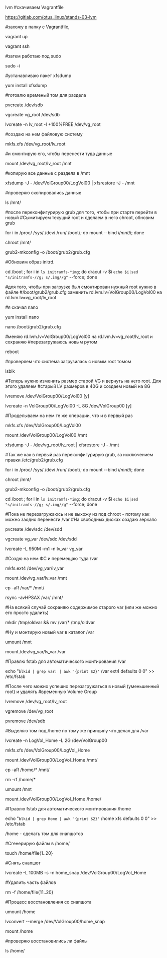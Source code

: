 lvm
#скачиваем Vagrantfile

   https://gitlab.com/otus_linux/stands-03-lvm

#захожу в папку с Vagrantfile,

   vagrant up

   vagrant ssh

#затем работаю под sudo

sudo -i

#устанавливаю пакет xfsdump

yum install xfsdump

#готовлю временый том для раздела

pvcreate /dev/sdb

vgcreate vg_root /dev/sdb

lvcreate -n lv_root -l +100%FREE /dev/vg_root

#создаю на нем файловую систему

mkfs.xfs /dev/vg_root/lv_root

#и смонтирую его, чтобы перенести туда данные

mount /dev/vg_root/lv_root /mnt

#копирую все данные с раздела в /mnt

xfsdump -J - /dev/VolGroup00/LogVol00 | xfsrestore -J - /mnt

#проверяю скопировались данные

ls /mnt/

#после переконфигурирую grub для того, чтобы при старте перейти в новый
#Сымитируем текущий root и сделаем в него chroot, обновим grub

for i in /proc/ /sys/ /dev/ /run/ /boot/; do mount --bind $i /mnt/$i; done

chroot /mnt/

grub2-mkconfig -o /boot/grub2/grub.cfg

#Обновим образ initrd.

cd /boot ; for i in `ls initramfs-*img`; do dracut -v $i `echo $i|sed "s/initramfs-//g;
s/.img//g"` --force; done

#для того, чтобы при загрузке был смонтирован нужный root нужно в файле
#/boot/grub2/grub.cfg заменить rd.lvm.lv=VolGroup00/LogVol00 на rd.lvm.lv=vg_root/lv_root

#я скачал nano

yum install nano

nano /boot/grub2/grub.cfg

#меняю rd.lvm.lv=VolGroup00/LogVol00 на rd.lvm.lv=vg_root/lv_root и сохраняю
#перезагружаюсь новым рутом

reboot

#проверяем что система загрузилась с новым root томом

lsblk

#Теперь нужно изменить размер старой VG и вернуть на него root. Для этого удаляем
#старый LV размеров в 40G и создаем новый на 8G

lvremove /dev/VolGroup00/LogVol00 [y]

lvcreate -n VolGroup00/LogVol00 -L 8G /dev/VolGroup00 [y]

#Проделываем на нем те же операции, что и в первый раз

mkfs.xfs /dev/VolGroup00/LogVol00

mount /dev/VolGroup00/LogVol00 /mnt

xfsdump -J - /dev/vg_root/lv_root | xfsrestore -J - /mnt

#Так же как в первый раз переконфигурирую grub, за исключением правки /etc/grub2/grub.cfg

for i in /proc/ /sys/ /dev/ /run/ /boot/; do mount --bind $i /mnt/$i; done

chroot /mnt/

grub2-mkconfig -o /boot/grub2/grub.cfg

cd /boot ; for i in `ls initramfs-*img`; do dracut -v $i `echo $i|sed "s/initramfs-//g;
s/.img//g"` --force; done

#Пока не перезагружаюсь и не выхожу из под chroot - потому как можно заодно перенести /var
#На свободных дисках создаю зеркало

pvcreate /dev/sdc /dev/sdd

vgcreate vg_var /dev/sdc /dev/sdd

lvcreate -L 950M -m1 -n lv_var vg_var

#Создю на нем ФС и перемещаю туда /var

mkfs.ext4 /dev/vg_var/lv_var

mount /dev/vg_var/lv_var /mnt

cp -aR /var/* /mnt/

rsync -avHPSAX /var/ /mnt/

#На всякий случай сохраняю содержимое старого var (или же можно его просто удалить)

mkdir /tmp/oldvar && mv /var/* /tmp/oldvar

#Ну и монтирую новый var в каталог /var

umount /mnt

mount /dev/vg_var/lv_var /var

#Правлю fstab для автоматического монтирования /var

echo "`blkid | grep var: | awk '{print $2}'` /var ext4 defaults 0 0" >> /etc/fstab

#После чего можно успешно перезагружаться в новый (уменьшенный root) и удалять
#временную Volume Group

lvremove /dev/vg_root/lv_root

vgremove /dev/vg_root

pvremove /dev/sdb

#Выделяю том под /home по тому же принципу что делал для /var

lvcreate -n LogVol_Home -L 2G /dev/VolGroup00

mkfs.xfs /dev/VolGroup00/LogVol_Home

mount /dev/VolGroup00/LogVol_Home /mnt/

cp -aR /home/* /mnt/

rm -rf /home/*

umount /mnt

mount /dev/VolGroup00/LogVol_Home /home/

#Правлю fstab для автоматического монтирования /home

echo "`blkid | grep Home | awk '{print $2}'` /home xfs defaults 0 0" >> /etc/fstab

/home - сделать том для снапшотов

#Сгенерирую файлы в /home/

touch /home/file{1..20}

#Снять снапшот

lvcreate -L 100MB -s -n home_snap /dev/VolGroup00/LogVol_Home

#Удалить часть файлов

rm -f /home/file{11..20}

#Процесс восстановления со снапшота

umount /home

lvconvert --merge /dev/VolGroup00/home_snap

mount /home

#проверяю восстановились ли файлы

ls /home/


